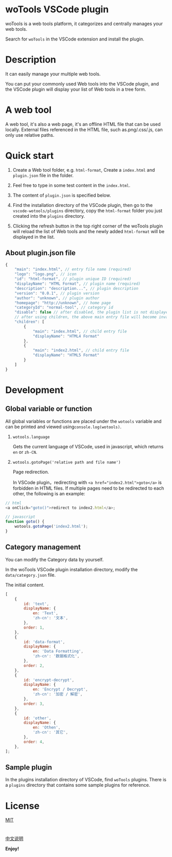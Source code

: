 # woTools VSCode plugin

woTools is a web tools platform, it categorizes and centrally manages your web tools.

Search for `woTools` in the VSCode extension and install the plugin.

# Description

It can easily manage your multiple web tools.

You can put your commonly used Web tools into the VSCode plugin, and the VSCode plugin will display your list of Web tools in a tree form.

# A web tool

A web tool, it's also a web page, it's an offline HTML file that can be used locally. External files referenced in the HTML file, such as.png/.css/.js, can only use relative paths.

# Quick start

1. Create a Web tool folder, e.g. `html-format`, Create a `index.html` and `plugin.json` file in the folder.

2. Feel free to type in some test content in the `index.html`.

3. The content of `plugin.json` is specified below.

4. Find the installation directory of the VSCode plugin, then go to the `vscode-wotools/plugins` directory, copy the `html-format` folder you just created into the `plugins` directory.

5. Clicking the refresh button in the top right corner of the woTools plugin will reload the list of Web tools and the newly added `html-format` will be displayed in the list.

## About plugin.json file

```javascript
{
    "main": "index.html", // entry file name (required)
    "logo": "logo.png", // icon
    "id": "html-format", // plugin unique ID (required)
    "displayName": "HTML Format", // plugin name (required)
    "description": "description...", // plugin description
    "version": "0.0.1", // plugin version
    "author": "unknown", // plugin author
    "homepage": "http://unknown", // home page
    "categoryId": "normal-tool", // category id
    "disable": false // after disabled, the plugin list is not displayed
    // after using children, the above main entry file will become invalid
    "children": [
        {
            "main": "index.html", // child entry file
            "displayName": "HTML4 Format"
        },
        {
            "main": "index2.html", // child entry file
            "displayName": "HTML5 Format"
        }
    ]
}
```

# Development

## Global variable or function

All global variables or functions are placed under the `wotools` variable and can be printed and viewed using`console.log(wotools)`.

1. `wotools.language`

    Gets the current language of VSCode, used in javascript, which returns `en` or `zh-CN`.

2. `wotools.gotoPage('relative path and file name')`

    Page redirection.

    In VSCode plugin，redirecting with `<a href="index2.html">goto</a>` is forbidden in HTML files.
    If multiple pages need to be redirected to each other, the following is an example:

```javascript
// html
<a onClick="goto()">redirect to index2.html</a>;

// javascript
function goto() {
    wotools.gotoPage('index2.html');
}
```

## Category management

You can modify the Category data by yourself.

In the woTools VSCode plugin installation directory, modify the `data/category.json` file.

The initial content.

```javascript
[
    {
        id: 'text',
        displayName: {
            en: 'Text',
            'zh-cn': '文本',
        },
        order: 1,
    },
    {
        id: 'data-format',
        displayName: {
            en: 'Data Formatting',
            'zh-cn': '数据格式化',
        },
        order: 2,
    },
    {
        id: 'encrypt-decrypt',
        displayName: {
            en: 'Encrypt / Decrypt',
            'zh-cn': '加密 / 解密',
        },
        order: 3,
    },
    {
        id: 'other',
        displayName: {
            en: 'Othen',
            'zh-cn': '其它',
        },
        order: 4,
    },
];
```

## Sample plugin

In the plugins installation directory of VSCode, find `woTools` plugins. There is a `plugins` directory that contains some sample plugins for reference.

# License

[MIT](LICENSE)

#

[中文说明](README.zh-CN.md)

**Enjoy!**
